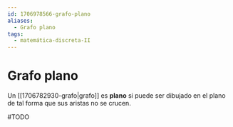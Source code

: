 ```yaml
---
id: 1706978566-grafo-plano
aliases:
  - Grafo plano
tags:
  - matemática-discreta-II
---
```


# Grafo plano

Un [[1706782930-grafo|grafo]] es **plano** si puede ser dibujado en el plano de tal forma que sus aristas no se crucen.

#TODO
